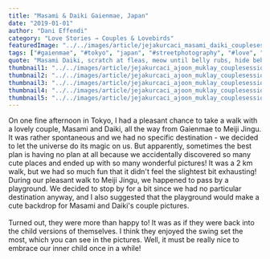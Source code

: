 ```yaml
---
title: "Masami & Daiki Gaienmae, Japan"
date: "2019-01-01"
author: "Dani Effendi"
category: "Love Stories → Couples & Lovebirds"
featuredImage: "../../images/article/jejakurcaci_masami_daiki_couplesession-3.jpg"
tags: ["#gaienmae", "#tokyo", "japan", "#streetphotography", "#love", "#couple", "#wanderlust", "#2019", "#couplesession"]
quote: "Masami Daiki, scratch at fleas, meow until belly rubs, hide behind curtain when vacuum cleaner is on scratch strangers and poo on owners food claw at curtains stretch and yawn nibble on tuna ignore human bite human hand eat a plant, kill a hand."
thumbnail1: "../../images/article/jejakurcaci_ajoon_muklay_couplesession-01.jpg"
thumbnail2: "../../images/article/jejakurcaci_ajoon_muklay_couplesession-16.jpg"
thumbnail3: "../../images/article/jejakurcaci_ajoon_muklay_couplesession-09.jpg"
thumbnail4: "../../images/article/jejakurcaci_ajoon_muklay_couplesession-30.jpg"
thumbnail5: "../../images/article/jejakurcaci_ajoon_muklay_couplesession-37.jpg"
---
```


On one fine afternoon in Tokyo, I had a pleasant chance to take a walk with a lovely couple, Masami and Daiki, all the way from Gaienmae to Meiji Jingu. It was rather spontaneous and we had no specific destination - we decided to let the universe do its magic on us. But apparently, sometimes the best plan is having no plan at all because we accidentally discovered so many cute places and ended up with so many wonderful pictures! It was a 2 km walk, but we had so much fun that it didn't feel the slightest bit exhausting!
During our pleasant walk to Meiji Jingu, we happened to pass by a playground. We decided to stop by for a bit since we had no particular destination anyway, and I also suggested that the playground would make a cute backdrop for Masami and Daiki's couple pictures.
<br/>
<br/>
Turned out, they were more than happy to! It was as if they were back into the child versions of themselves. I think they enjoyed the swing set the most, which you can see in the pictures. Well, it must be really nice to embrace our inner child once in a while!

